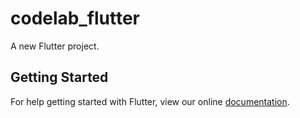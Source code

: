 # codelab_flutter

A new Flutter project.

## Getting Started

For help getting started with Flutter, view our online
[documentation](https://flutter.io/).
